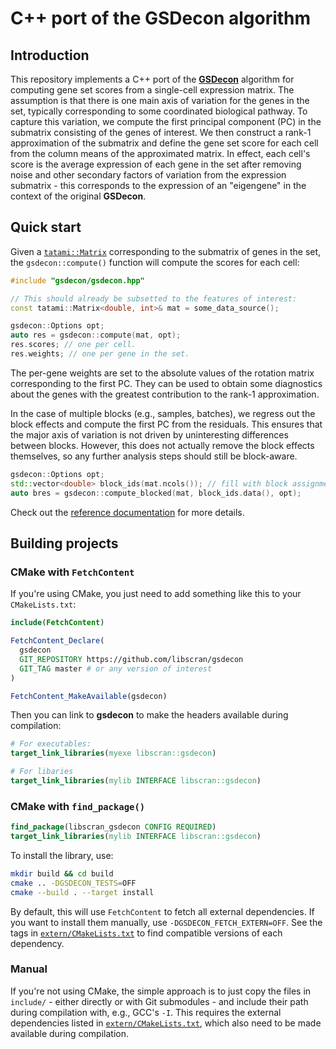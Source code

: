 # C++ port of the GSDecon algorithm

## Introduction

This repository implements a C++ port of the [**GSDecon**](https://github.com/JasonHackney/GSDecon) algorithm for computing gene set scores from a single-cell expression matrix.
The assumption is that there is one main axis of variation for the genes in the set, typically corresponding to some coordinated biological pathway.
To capture this variation, we compute the first principal component (PC) in the submatrix consisting of the genes of interest.
We then construct a rank-1 approximation of the submatrix and define the gene set score for each cell from the column means of the approximated matrix.
In effect, each cell's score is the average expression of each gene in the set after removing noise and other secondary factors of variation from the expression submatrix -
this corresponds to the expression of an "eigengene" in the context of the original **GSDecon**. 

## Quick start

Given a [`tatami::Matrix`](https://github.com/tatami-inc/tatami) corresponding to the submatrix of genes in the set, 
the `gsdecon::compute()` function will compute the scores for each cell:

```cpp
#include "gsdecon/gsdecon.hpp"

// This should already be subsetted to the features of interest:
const tatami::Matrix<double, int>& mat = some_data_source();

gsdecon::Options opt;
auto res = gsdecon::compute(mat, opt);
res.scores; // one per cell.
res.weights; // one per gene in the set.
```

The per-gene weights are set to the absolute values of the rotation matrix corresponding to the first PC.
They can be used to obtain some diagnostics about the genes with the greatest contribution to the rank-1 approximation.

In the case of multiple blocks (e.g., samples, batches), we regress out the block effects and compute the first PC from the residuals.
This ensures that the major axis of variation is not driven by uninteresting differences between blocks.
However, this does not actually remove the block effects themselves, so any further analysis steps should still be block-aware.

```cpp
gsdecon::Options opt;
std::vector<double> block_ids(mat.ncols()); // fill with block assignments.
auto bres = gsdecon::compute_blocked(mat, block_ids.data(), opt);
```

Check out the [reference documentation](https://libscran.github.io/gsdecon) for more details.

## Building projects

### CMake with `FetchContent`

If you're using CMake, you just need to add something like this to your `CMakeLists.txt`:

```cmake
include(FetchContent)

FetchContent_Declare(
  gsdecon
  GIT_REPOSITORY https://github.com/libscran/gsdecon
  GIT_TAG master # or any version of interest
)

FetchContent_MakeAvailable(gsdecon)
```

Then you can link to **gsdecon** to make the headers available during compilation:

```cmake
# For executables:
target_link_libraries(myexe libscran::gsdecon)

# For libaries
target_link_libraries(mylib INTERFACE libscran::gsdecon)
```

### CMake with `find_package()`

```cmake
find_package(libscran_gsdecon CONFIG REQUIRED)
target_link_libraries(mylib INTERFACE libscran::gsdecon)
```

To install the library, use:

```sh
mkdir build && cd build
cmake .. -DGSDECON_TESTS=OFF
cmake --build . --target install
```

By default, this will use `FetchContent` to fetch all external dependencies.
If you want to install them manually, use `-DGSDECON_FETCH_EXTERN=OFF`.
See the tags in [`extern/CMakeLists.txt`](extern/CMakeLists.txt) to find compatible versions of each dependency.

### Manual

If you're not using CMake, the simple approach is to just copy the files in `include/` - either directly or with Git submodules - and include their path during compilation with, e.g., GCC's `-I`.
This requires the external dependencies listed in [`extern/CMakeLists.txt`](extern/CMakeLists.txt), which also need to be made available during compilation.
